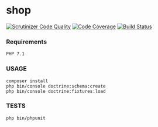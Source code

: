 shop
====
[![Scrutinizer Code Quality](https://scrutinizer-ci.com/g/kubaceg/simple-symfony-shop/badges/quality-score.png?b=master)](https://scrutinizer-ci.com/g/kubaceg/simple-symfony-shop/?branch=master)
[![Code Coverage](https://scrutinizer-ci.com/g/kubaceg/simple-symfony-shop/badges/coverage.png?b=master)](https://scrutinizer-ci.com/g/kubaceg/simple-symfony-shop/?branch=master)
[![Build Status](https://scrutinizer-ci.com/g/kubaceg/simple-symfony-shop/badges/build.png?b=master)](https://scrutinizer-ci.com/g/kubaceg/simple-symfony-shop/build-status/master)

### Requirements
```
PHP 7.1
```

### USAGE
```
composer install
php bin/console doctrine:schema:create
php bin/console doctrine:fixtures:load
```

### TESTS
```
php bin/phpunit 
```
